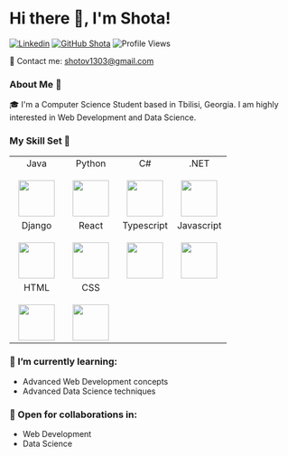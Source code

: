 # Hi there 👋, I'm Shota!

[![Linkedin](https://img.shields.io/badge/-Shota-blue?style=flat-square&logo=Linkedin&logoColor=white&link=https://www.linkedin.com/in/shota-vashakmadze/)](https://www.linkedin.com/in/shota-vashakmadze/)
[![GitHub Shota](https://img.shields.io/github/followers/shota?label=follow&style=social)](https://github.com/shotiko13)
![Profile Views](https://views.whatilearened.today/views/github/shota/views.svg)

📧 Contact me: [shotov1303@gmail.com](mailto:shotov1303@gmail.com)

### About Me 🚀

🎓 I'm a Computer Science Student based in Tbilisi, Georgia. I am highly interested in Web Development and Data Science.

### My Skill Set 💼

<table>
  <tbody>
    <tr valign="top">
      <td width="25%" align="center">
        <span>Java</span><br><br>
        <img height="64px" src="https://cdn.svgporn.com/logos/java.svg">
      </td>
      <td width="25%" align="center">
        <span>Python</span><br><br>
        <img height="64px" src="https://cdn.svgporn.com/logos/python.svg">
      </td>
      <td width="25%" align="center">
        <span>C#</span><br><br>
        <img height="64px" src="https://cdn.svgporn.com/logos/c-sharp.svg">
      </td>
      <td width="25%" align="center">
        <span>.NET</span><br><br>
        <img height="64px" src="https://cdn.svgporn.com/logos/dotnet.svg">
      </td>
    </tr>
    <tr valign="top">
      <td width="25%" align="center">
        <span>Django</span><br><br>
        <img height="64px" src="https://cdn.svgporn.com/logos/django.svg">
      </td>
      <td width="25%" align="center">
        <span>React</span><br><br>
        <img height="64px" src="https://cdn.svgporn.com/logos/react.svg">
      </td>
      <td width="25%" align="center">
        <span>Typescript</span><br><br>
        <img height="64px" src="https://cdn.svgporn.com/logos/typescript-icon.svg">
      </td>
      <td width="25%" align="center">
        <span>Javascript</span><br><br>
        <img height="64px" src="https://cdn.svgporn.com/logos/javascript.svg">
      </td>
    </tr>
    <tr valign="top">
      <td width="25%" align="center">
        <span>HTML</span><br><br>
        <img height="64px" src="https://cdn.svgporn.com/logos/html-5.svg">
      </td>
      <td width="25%" align="center">
        <span>CSS</span><br><br>
        <img height="64px" src="https://cdn.svgporn.com/logos/css-3.svg">
      </td>
    </tr>
  </tbody>
</table>

### 🌱 I’m currently learning:

- Advanced Web Development concepts
- Advanced Data Science techniques

### 🤝 Open for collaborations in:

- Web Development
- Data Science
